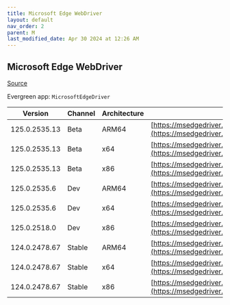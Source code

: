 ```yaml
---
title: Microsoft Edge WebDriver
layout: default
nav_order: 2
parent: M
last_modified_date: Apr 30 2024 at 12:26 AM
---
```


## Microsoft Edge WebDriver

[Source](https://www.microsoft.com/edge)

Evergreen app: `MicrosoftEdgeDriver`

| Version       | Channel | Architecture | URI                                                                                                                                            |
| ------------- | ------- | ------------ | ---------------------------------------------------------------------------------------------------------------------------------------------- |
| 125.0.2535.13 | Beta    | ARM64        | [https://msedgedriver.azureedge.net/125.0.2535.13/edgedriver_arm64.zip](https://msedgedriver.azureedge.net/125.0.2535.13/edgedriver_arm64.zip) |
| 125.0.2535.13 | Beta    | x64          | [https://msedgedriver.azureedge.net/125.0.2535.13/edgedriver_win64.zip](https://msedgedriver.azureedge.net/125.0.2535.13/edgedriver_win64.zip) |
| 125.0.2535.13 | Beta    | x86          | [https://msedgedriver.azureedge.net/125.0.2535.13/edgedriver_win32.zip](https://msedgedriver.azureedge.net/125.0.2535.13/edgedriver_win32.zip) |
| 125.0.2535.6  | Dev     | ARM64        | [https://msedgedriver.azureedge.net/125.0.2535.6/edgedriver_arm64.zip](https://msedgedriver.azureedge.net/125.0.2535.6/edgedriver_arm64.zip)   |
| 125.0.2535.6  | Dev     | x64          | [https://msedgedriver.azureedge.net/125.0.2535.6/edgedriver_win64.zip](https://msedgedriver.azureedge.net/125.0.2535.6/edgedriver_win64.zip)   |
| 125.0.2518.0  | Dev     | x86          | [https://msedgedriver.azureedge.net/125.0.2518.0/edgedriver_win32.zip](https://msedgedriver.azureedge.net/125.0.2518.0/edgedriver_win32.zip)   |
| 124.0.2478.67 | Stable  | ARM64        | [https://msedgedriver.azureedge.net/124.0.2478.67/edgedriver_arm64.zip](https://msedgedriver.azureedge.net/124.0.2478.67/edgedriver_arm64.zip) |
| 124.0.2478.67 | Stable  | x64          | [https://msedgedriver.azureedge.net/124.0.2478.67/edgedriver_win64.zip](https://msedgedriver.azureedge.net/124.0.2478.67/edgedriver_win64.zip) |
| 124.0.2478.67 | Stable  | x86          | [https://msedgedriver.azureedge.net/124.0.2478.67/edgedriver_win32.zip](https://msedgedriver.azureedge.net/124.0.2478.67/edgedriver_win32.zip) |
